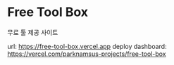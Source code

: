 # Free Tool Box

무료 툴 제공 사이트

url: https://free-tool-box.vercel.app
deploy dashboard: https://vercel.com/parknamsus-projects/free-tool-box
